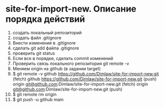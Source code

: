 # site-for-import-new. Описание порядка действий
1. создать локальный репозиторий
2. cоздать файл .gitignore
3. Внести изменения в .gitignore
4. сделать git add файла .gitignore
5. проверить git status
6. Если все в порядке, сделать commit изменений
7. Проверить связь локального репозитория git remote -v
8. Меняем origin на github (в задании target)
9. $ git remote -v
github  https://github.com/Dimlaw/site-for-import-new.git (fetch)
github  https://github.com/Dimlaw/site-for-import-new.git (push)
origin  git@github.com:Dimlaw/site-for-import-new.git (fetch)
origin  git@github.com:Dimlaw/site-for-import-new.git (push)
10. $ git remote rm origin
11. $ git push -u github main


